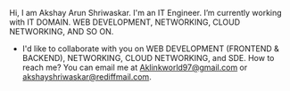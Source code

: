 Hi, I am Akshay Arun Shriwaskar.
I'm an IT Engineer.
I’m currently working with IT DOMAIN. WEB DEVELOPMENT, NETWORKING, CLOUD NETWORKING, AND SO ON.
- I'd like to collaborate with you on WEB DEVELOPMENT (FRONTEND & BACKEND), NETWORKING, CLOUD NETWORKING, and SDE.
How to reach me?
You can email me at Aklinkworld97@gmail.com or akshayshriwaskar@rediffmail.com.
